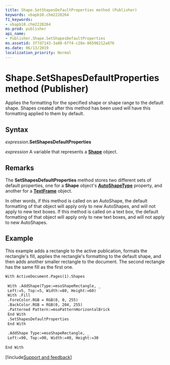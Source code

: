 ```yaml
---
title: Shape.SetShapesDefaultProperties method (Publisher)
keywords: vbapb10.chm2228264
f1_keywords:
- vbapb10.chm2228264
ms.prod: publisher
api_name:
- Publisher.Shape.SetShapesDefaultProperties
ms.assetid: 3f7d7143-3a08-6ff4-c28e-86598212a876
ms.date: 06/13/2019
localization_priority: Normal
---
```



# Shape.SetShapesDefaultProperties method (Publisher)

Applies the formatting for the specified shape or shape range to the default shape. Shapes created after this method has been used will have this formatting applied to them by default.


## Syntax

_expression_.**SetShapesDefaultProperties**

_expression_ A variable that represents a **[Shape](Publisher.Shape.md)** object.


## Remarks

The **SetShapesDefaultProperties** method stores two different sets of default properties, one for a **Shape** object's **[AutoShapeType](Publisher.Shape.AutoShapeType.md)** property, and another for a **[TextFrame](Publisher.TextFrame.md)** object.

In other words, if this method is called on an AutoShape, the default formatting of that object will apply only to new AutoShapes, and will not apply to new text boxes. If this method is called on a text box, the default formatting of that object will apply only to new text boxes, and will not apply to new AutoShapes.


## Example

This example adds a rectangle to the active publication, formats the rectangle's fill, applies the rectangle's formatting to the default shape, and then adds another smaller rectangle to the document. The second rectangle has the same fill as the first one.

```vb
With ActiveDocument.Pages(1).Shapes 
 
 With .AddShape(Type:=msoShapeRectangle, _ 
 Left:=5, Top:=5, Width:=80, Height:=60) 
 With .Fill 
 .ForeColor.RGB = RGB(0, 0, 255) 
 .BackColor.RGB = RGB(0, 204, 255) 
 .Patterned Pattern:=msoPatternHorizontalBrick 
 End With 
 .SetShapesDefaultProperties 
 End With 
 
 .AddShape Type:=msoShapeRectangle, _ 
 Left:=90, Top:=90, Width:=40, Height:=30 
 
End With 

```

[!include[Support and feedback](~/includes/feedback-boilerplate.md)]
